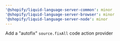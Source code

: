 ```yaml
---
'@shopify/liquid-language-server-common': minor
'@shopify/liquid-language-server-browser': minor
'@shopify/liquid-language-server-node': minor
---
```


Add a "autofix" `source.fixAll` code action provider
